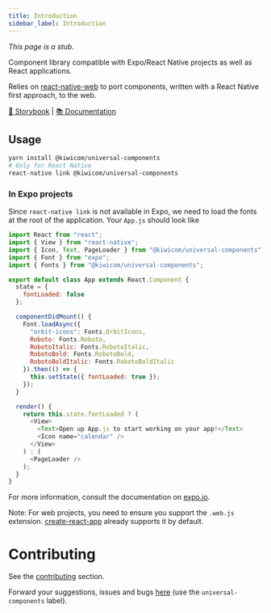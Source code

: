 ```yaml
---
title: Introduction
sidebar_label: Introduction
---
```


_This page is a stub._

Component library compatible with Expo/React Native projects as well as React applications.

Relies on [react-native-web](https://github.com/necolas/react-native-web) to port components, written with a React Native first approach, to the web.

[📘 Storybook](https://kiwicom-universal-components.netlify.com) |
[📚 Documentation](https://kiwicom.github.io/margarita/docs/packages/universal-components/)

## Usage

```bash
yarn install @kiwicom/universal-components
# Only for React Native
react-native link @kiwicom/universal-components
```

### In Expo projects

Since `react-native link` is not available in Expo, we need to load the fonts at the root of the application. Your `App.js` should look like

```javascript
import React from "react";
import { View } from "react-native";
import { Icon, Text, PageLoader } from "@kiwicom/universal-components";
import { Font } from "expo";
import { Fonts } from "@kiwicom/universal-components";

export default class App extends React.Component {
  state = {
    fontLoaded: false
  };

  componentDidMount() {
    Font.loadAsync({
      "orbit-icons": Fonts.OrbitIcons,
      Roboto: Fonts.Roboto,
      RobotoItalic: Fonts.RobotoItalic,
      RobotoBold: Fonts.RobotoBold,
      RobotoBoldItalic: Fonts.RobotoBoldItalic
    }).then(() => {
      this.setState({ fontLoaded: true });
    });
  }

  render() {
    return this.state.fontLoaded ? (
      <View>
        <Text>Open up App.js to start working on your app!</Text>
        <Icon name="calendar" />
      </View>
    ) : (
      <PageLoader />
    );
  }
}
```

For more information, consult the documentation on [expo.io](https://docs.expo.io/versions/latest/guides/using-custom-fonts).

Note: For web projects, you need to ensure you support the `.web.js` extension. [create-react-app](https://github.com/facebook/create-react-app/blob/6364bbf6dc8244508398f934d0882f05e0cb5dcc/packages/react-scripts/config/paths.js#L52) already supports it by default.

# Contributing

See the [contributing](./contributing.md) section.

Forward your suggestions, issues and bugs [here](https://github.com/kiwicom/margarita/issues) (use the `universal-components` label).
